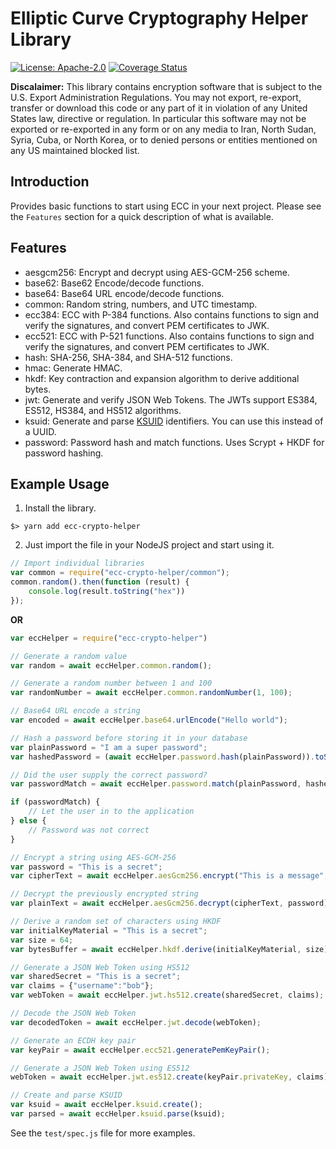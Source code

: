 # Elliptic Curve Cryptography Helper Library

[![License: Apache-2.0](https://img.shields.io/badge/License-Apache--2.0-blue.svg)](https://opensource.org/licenses/Apache-2.0)
[![Coverage Status](https://coveralls.io/repos/github/akhawaja/ecc-crypto-helper/badge.svg?branch=master)](https://coveralls.io/github/akhawaja/ecc-crypto-helper?branch=master)

**Discalaimer:** This library contains encryption software that is subject to 
the U.S. Export Administration Regulations. You may not export, re-export, 
transfer or download this code or any part of it in violation of any United 
States law, directive or regulation. In particular this software may not be 
exported or re-exported in any form or on any media to Iran, North Sudan, 
Syria, Cuba, or North Korea, or to denied persons or entities mentioned on any 
US maintained blocked list.

## Introduction
Provides basic functions to start using ECC in your next project. Please see
the `Features` section for a quick description of what is available. 

## Features

- aesgcm256: Encrypt and decrypt using AES-GCM-256 scheme.
- base62: Base62 Encode/decode functions.
- base64: Base64 URL encode/decode functions.
- common: Random string, numbers, and UTC timestamp.
- ecc384: ECC with P-384 functions. Also contains functions to sign and verify
          the signatures, and convert PEM certificates to JWK.
- ecc521: ECC with P-521 functions. Also contains functions to sign and verify
          the signatures, and convert PEM certificates to JWK.
- hash: SHA-256, SHA-384, and SHA-512 functions.
- hmac: Generate HMAC.
- hkdf: Key contraction and expansion algorithm to derive additional bytes.
- jwt: Generate and verify JSON Web Tokens. The JWTs support ES384, ES512, 
       HS384, and HS512 algorithms.
- ksuid: Generate and parse [KSUID](https://github.com/segmentio/ksuid) 
         identifiers. You can use this instead of a UUID.
- password: Password hash and match functions. Uses Scrypt + HKDF for password 
            hashing.

## Example Usage

1. Install the library.

```
$> yarn add ecc-crypto-helper
```

2. Just import the file in your NodeJS project and start using it.

```javascript
// Import individual libraries
var common = require("ecc-crypto-helper/common");
common.random().then(function (result) {
    console.log(result.toString("hex"))
});
```

**OR**

```javascript
var eccHelper = require("ecc-crypto-helper")

// Generate a random value
var random = await eccHelper.common.random();

// Generate a random number between 1 and 100
var randomNumber = await eccHelper.common.randomNumber(1, 100);

// Base64 URL encode a string
var encoded = await eccHelper.base64.urlEncode("Hello world");

// Hash a password before storing it in your database
var plainPassword = "I am a super password";
var hashedPassword = (await eccHelper.password.hash(plainPassword)).toString("hex");

// Did the user supply the correct password?
var passwordMatch = await eccHelper.password.match(plainPassword, hashedPassword);

if (passwordMatch) {
    // Let the user in to the application
} else {
    // Password was not correct
}

// Encrypt a string using AES-GCM-256
var password = "This is a secret";
var cipherText = await eccHelper.aesGcm256.encrypt("This is a message", password);

// Decrypt the previously encrypted string
var plainText = await eccHelper.aesGcm256.decrypt(cipherText, password);

// Derive a random set of characters using HKDF
var initialKeyMaterial = "This is a secret";
var size = 64;
var bytesBuffer = await eccHelper.hkdf.derive(initialKeyMaterial, size);

// Generate a JSON Web Token using HS512
var sharedSecret = "This is a secret";
var claims = {"username":"bob"};
var webToken = await eccHelper.jwt.hs512.create(sharedSecret, claims);

// Decode the JSON Web Token
var decodedToken = await eccHelper.jwt.decode(webToken);

// Generate an ECDH key pair
var keyPair = await eccHelper.ecc521.generatePemKeyPair();

// Generate a JSON Web Token using ES512
webToken = await eccHelper.jwt.es512.create(keyPair.privateKey, claims);

// Create and parse KSUID
var ksuid = await eccHelper.ksuid.create();
var parsed = await eccHelper.ksuid.parse(ksuid);
```

See the `test/spec.js` file for more examples.
